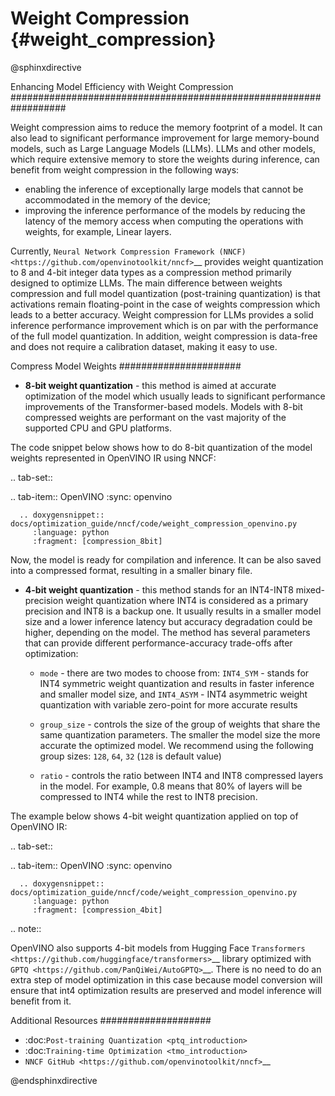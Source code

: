# Weight Compression {#weight_compression}

@sphinxdirective

Enhancing Model Efficiency with Weight Compression
##################################################################

Weight compression aims to reduce the memory footprint of a model. It can also lead to significant performance improvement for large memory-bound models, such as Large Language Models (LLMs). LLMs and other models, which require extensive memory to store the weights during inference, can benefit from weight compression in the following ways: 

- enabling the inference of exceptionally large models that cannot be accommodated in the memory of the device; 
- improving the inference performance of the models by reducing the latency of the memory access when computing the operations with weights, for example, Linear layers.

Currently, `Neural Network Compression Framework (NNCF) <https://github.com/openvinotoolkit/nncf>`__ provides weight quantization to 8 and 4-bit integer data types as a compression method primarily designed to optimize LLMs. The main difference between weights compression and full model quantization (post-training quantization) is that activations remain floating-point in the case of weights compression which leads to a better accuracy. Weight compression for LLMs provides a solid inference performance improvement which is on par with the performance of the full model quantization. In addition, weight compression is data-free and does not require a calibration dataset, making it easy to use.

Compress Model Weights
######################

- **8-bit weight quantization** - this method is aimed at accurate optimization of the model which usually leads to significant performance improvements of the Transformer-based models. Models with 8-bit compressed weights are performant on the vast majority of the supported CPU and GPU platforms.

The code snippet below shows how to do 8-bit quantization of the model weights represented in OpenVINO IR using NNCF:

.. tab-set::

   .. tab-item:: OpenVINO
      :sync: openvino
      
      .. doxygensnippet:: docs/optimization_guide/nncf/code/weight_compression_openvino.py
         :language: python
         :fragment: [compression_8bit]

Now, the model is ready for compilation and inference. It can be also saved into a compressed format, resulting in a smaller binary file.

- **4-bit weight quantization** - this method stands for an INT4-INT8 mixed-precision weight quantization where INT4 is considered as a primary precision and INT8 is a backup one. It usually results in a smaller model size and a lower inference latency but accuracy degradation could be higher, depending on the model. The method has several parameters that can provide different performance-accuracy trade-offs after optimization:

  * ``mode`` - there are two modes to choose from: ``INT4_SYM`` - stands for INT4 symmetric weight quantization and results in faster inference and smaller model size, and ``INT4_ASYM`` - INT4 asymmetric weight quantization with variable zero-point for more accurate results

  * ``group_size`` - controls the size of the group of weights that share the same quantization parameters. The smaller the model size the more accurate the optimized model. We recommend using the following group sizes: ``128``, ``64``, ``32`` (``128`` is default value)

  * ``ratio`` - controls the ratio between INT4 and INT8 compressed layers in the model. For example, 0.8 means that 80% of layers will be compressed to INT4 while the rest to INT8 precision.

The example below shows 4-bit weight quantization applied on top of OpenVINO IR:

.. tab-set::

   .. tab-item:: OpenVINO
      :sync: openvino
      
      .. doxygensnippet:: docs/optimization_guide/nncf/code/weight_compression_openvino.py
         :language: python
         :fragment: [compression_4bit]

.. note::

   OpenVINO also supports 4-bit models from Hugging Face `Transformers <https://github.com/huggingface/transformers>`__ library optimized 
   with `GPTQ <https://github.com/PanQiWei/AutoGPTQ>`__. There is no need to do an extra step of model optimization in this case because 
   model conversion will ensure that int4 optimization results are preserved and model inference will benefit from it.
   

Additional Resources
####################

- :doc:`Post-training Quantization <ptq_introduction>`
- :doc:`Training-time Optimization <tmo_introduction>`
- `NNCF GitHub <https://github.com/openvinotoolkit/nncf>`__

@endsphinxdirective
